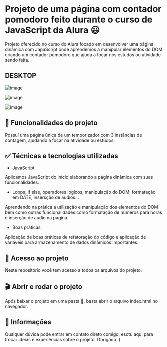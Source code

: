 # Projeto de uma página com contador pomodoro feito durante o curso de JavaScript da Alura 😃

Projeto oferecido no curso do Alura focado em desenvolver uma página dinâmica com JapaScript onde aprendemos a manipular elementos do DOM criando um contador pomodoro que ajuda a focar nos estudos ou atividade sendo feita.

## DESKTOP

![image](https://github.com/joaohcorrales/Fokus/assets/90198535/fc07da7b-3a3b-4520-983a-e005bef94d22)

![image](https://github.com/joaohcorrales/Fokus/assets/90198535/3d0d7fea-b5a1-4758-ab17-27c19033e369)

![image](https://github.com/joaohcorrales/Fokus/assets/90198535/ada82385-6d27-4d69-98da-24c899b12249)

## 🔨 Funcionalidades do projeto

Possuí uma página única de um temporizador com 3 instâncias de contagem, ajudando a focar na atividade ou estudos.

## ✅ Técnicas e tecnologias utilizadas

- JavaScript

Aplicamos JavaScript do início elaborando a página dinâmica com suas funcionalidades.

- Loops, if else, operadores lógicos, manipulação do DOM, formatação em DATE, insersção de audios...

Aprendendo na prática a utilização e manipulação dos elementos do DOM bem como outras funcionalidades como formatação de números para horas e inserção de audio na página.

- Boas práticas

Aplicação de boas práticas de refatoração do código e aplicação de variáveis para armazenamento de dados dinâmicos importantes.

## 📁 Acesso ao projeto

Neste repositório você tem acesso a todos os arquivos do projeto.

## 🎬 Abrir e rodar o projeto

Após baixar o projeto em uma pasta 📁, basta abrir o arquivo index.html no navegador.

## 🚩 Informações

Qualquer dúvida pode entrar em contato direto comigo, esotu aqui para trocar ideias e experiências sobre o projeto. Obrigado :)